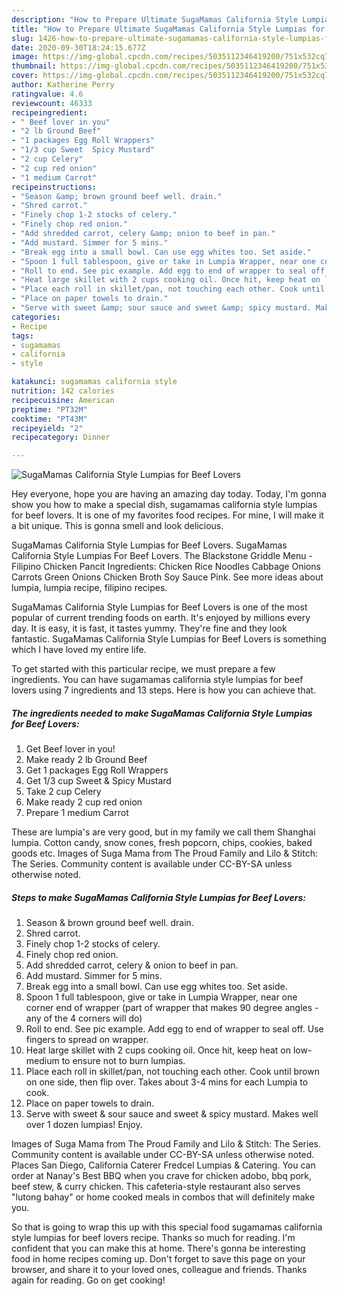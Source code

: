```yaml
---
description: "How to Prepare Ultimate SugaMamas California Style Lumpias for Beef Lovers"
title: "How to Prepare Ultimate SugaMamas California Style Lumpias for Beef Lovers"
slug: 1426-how-to-prepare-ultimate-sugamamas-california-style-lumpias-for-beef-lovers
date: 2020-09-30T18:24:15.677Z
image: https://img-global.cpcdn.com/recipes/5035112346419200/751x532cq70/sugamamas-california-style-lumpias-for-beef-lovers-recipe-main-photo.jpg
thumbnail: https://img-global.cpcdn.com/recipes/5035112346419200/751x532cq70/sugamamas-california-style-lumpias-for-beef-lovers-recipe-main-photo.jpg
cover: https://img-global.cpcdn.com/recipes/5035112346419200/751x532cq70/sugamamas-california-style-lumpias-for-beef-lovers-recipe-main-photo.jpg
author: Katherine Perry
ratingvalue: 4.6
reviewcount: 46333
recipeingredient:
- " Beef lover in you"
- "2 lb Ground Beef"
- "1 packages Egg Roll Wrappers"
- "1/3 cup Sweet  Spicy Mustard"
- "2 cup Celery"
- "2 cup red onion"
- "1 medium Carrot"
recipeinstructions:
- "Season &amp; brown ground beef well. drain."
- "Shred carrot."
- "Finely chop 1-2 stocks of celery."
- "Finely chop red onion."
- "Add shredded carrot, celery &amp; onion to beef in pan."
- "Add mustard. Simmer for 5 mins."
- "Break egg into a small bowl. Can use egg whites too. Set aside."
- "Spoon 1 full tablespoon, give or take in Lumpia Wrapper, near one corner end of wrapper (part of wrapper that makes 90 degree angles - any of the 4 corners will do)"
- "Roll to end. See pic example. Add egg to end of wrapper to seal off. Use fingers to spread on wrapper."
- "Heat large skillet with 2 cups cooking oil. Once hit, keep heat on low-medium to ensure not to burn lumpias."
- "Place each roll in skillet/pan, not touching each other. Cook until brown on one side, then flip over. Takes about 3-4 mins for each Lumpia to cook."
- "Place on paper towels to drain."
- "Serve with sweet &amp; sour sauce and sweet &amp; spicy mustard. Makes well over 1 dozen lumpias! Enjoy."
categories:
- Recipe
tags:
- sugamamas
- california
- style

katakunci: sugamamas california style 
nutrition: 142 calories
recipecuisine: American
preptime: "PT32M"
cooktime: "PT43M"
recipeyield: "2"
recipecategory: Dinner

---
```



![SugaMamas California Style Lumpias for Beef Lovers](https://img-global.cpcdn.com/recipes/5035112346419200/751x532cq70/sugamamas-california-style-lumpias-for-beef-lovers-recipe-main-photo.jpg)

Hey everyone, hope you are having an amazing day today. Today, I'm gonna show you how to make a special dish, sugamamas california style lumpias for beef lovers. It is one of my favorites food recipes. For mine, I will make it a bit unique. This is gonna smell and look delicious.

SugaMamas California Style Lumpias for Beef Lovers. SugaMamas California Style Lumpias For Beef Lovers. The Blackstone Griddle Menu - Filipino Chicken Pancit Ingredients: Chicken Rice Noodles Cabbage Onions Carrots Green Onions Chicken Broth Soy Sauce Pink. See more ideas about lumpia, lumpia recipe, filipino recipes.

SugaMamas California Style Lumpias for Beef Lovers is one of the most popular of current trending foods on earth. It's enjoyed by millions every day. It is easy, it is fast, it tastes yummy. They're fine and they look fantastic. SugaMamas California Style Lumpias for Beef Lovers is something which I have loved my entire life.


To get started with this particular recipe, we must prepare a few ingredients. You can have sugamamas california style lumpias for beef lovers using 7 ingredients and 13 steps. Here is how you can achieve that.

<!--inarticleads1-->

##### The ingredients needed to make SugaMamas California Style Lumpias for Beef Lovers:

1. Get  Beef lover in you!
1. Make ready 2 lb Ground Beef
1. Get 1 packages Egg Roll Wrappers
1. Get 1/3 cup Sweet &amp; Spicy Mustard
1. Take 2 cup Celery
1. Make ready 2 cup red onion
1. Prepare 1 medium Carrot


These are lumpia&#39;s are very good, but in my family we call them Shanghai lumpia. Cotton candy, snow cones, fresh popcorn, chips, cookies, baked goods etc. Images of Suga Mama from The Proud Family and Lilo &amp; Stitch: The Series. Community content is available under CC-BY-SA unless otherwise noted. 

<!--inarticleads2-->

##### Steps to make SugaMamas California Style Lumpias for Beef Lovers:

1. Season &amp; brown ground beef well. drain.
1. Shred carrot.
1. Finely chop 1-2 stocks of celery.
1. Finely chop red onion.
1. Add shredded carrot, celery &amp; onion to beef in pan.
1. Add mustard. Simmer for 5 mins.
1. Break egg into a small bowl. Can use egg whites too. Set aside.
1. Spoon 1 full tablespoon, give or take in Lumpia Wrapper, near one corner end of wrapper (part of wrapper that makes 90 degree angles - any of the 4 corners will do)
1. Roll to end. See pic example. Add egg to end of wrapper to seal off. Use fingers to spread on wrapper.
1. Heat large skillet with 2 cups cooking oil. Once hit, keep heat on low-medium to ensure not to burn lumpias.
1. Place each roll in skillet/pan, not touching each other. Cook until brown on one side, then flip over. Takes about 3-4 mins for each Lumpia to cook.
1. Place on paper towels to drain.
1. Serve with sweet &amp; sour sauce and sweet &amp; spicy mustard. Makes well over 1 dozen lumpias! Enjoy.


Images of Suga Mama from The Proud Family and Lilo &amp; Stitch: The Series. Community content is available under CC-BY-SA unless otherwise noted. Places San Diego, California Caterer Fredcel Lumpias &amp; Catering. You can order at Nanay&#39;s Best BBQ when you crave for chicken adobo, bbq pork, beef stew, &amp; curry chicken. This cafeteria-style restaurant also serves &#34;lutong bahay&#34; or home cooked meals in combos that will definitely make you. 

So that is going to wrap this up with this special food sugamamas california style lumpias for beef lovers recipe. Thanks so much for reading. I'm confident that you can make this at home. There's gonna be interesting food in home recipes coming up. Don't forget to save this page on your browser, and share it to your loved ones, colleague and friends. Thanks again for reading. Go on get cooking!
